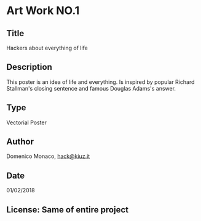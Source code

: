 
# Art Work NO.1

## Title
Hackers about everything of life

## Description

This poster is an idea of life and everything. Is inspired by popular Richard Stallman's closing sentence and famous Douglas Adams's answer. 


## Type
Vectorial Poster

## Author
Domenico Monaco, hack@kiuz.it

## Date
01/02/2018

## License: Same of entire project
